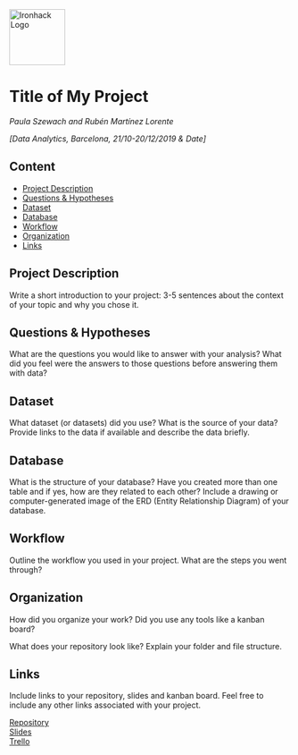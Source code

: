 <img src="https://bit.ly/2VnXWr2" alt="Ironhack Logo" width="100"/>

# Title of My Project
*Paula Szewach and Rubén Martínez Lorente*

*[Data Analytics, Barcelona, 21/10-20/12/2019 & Date]*

## Content
- [Project Description](#project-description)
- [Questions & Hypotheses](#questions-hypotheses)
- [Dataset](#dataset)
- [Database](#database)
- [Workflow](#workflow)
- [Organization](#organization)
- [Links](#links)


## Project Description
Write a short introduction to your project: 3-5 sentences about the context of your topic and why you chose it.

## Questions & Hypotheses
What are the questions you would like to answer with your analysis? What did you feel were the answers to those questions before answering them with data?

## Dataset
What dataset (or datasets) did you use? What is the source of your data? Provide links to the data if available and describe the data briefly.

## Database
What is the structure of your database? Have you created more than one table and if yes, how are they related to each other? Include a drawing or computer-generated image of the ERD (Entity Relationship Diagram) of your database.

## Workflow
Outline the workflow you used in your project. What are the steps you went through?

## Organization
How did you organize your work? Did you use any tools like a kanban board?

What does your repository look like? Explain your folder and file structure.

## Links
Include links to your repository, slides and kanban board. Feel free to include any other links associated with your project.

[Repository](https://github.com/)  
[Slides](https://slides.com/)  
[Trello](https://trello.com/en)  
